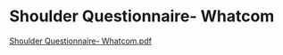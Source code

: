 # Shoulder Questionnaire- Whatcom

[Shoulder Questionnaire- Whatcom.pdf](Shoulder%20Questionnaire-%20Whatcom%2042a5123d570542e1a4003ef4f78747b5/Shoulder_Questionnaire-_Whatcom.pdf)